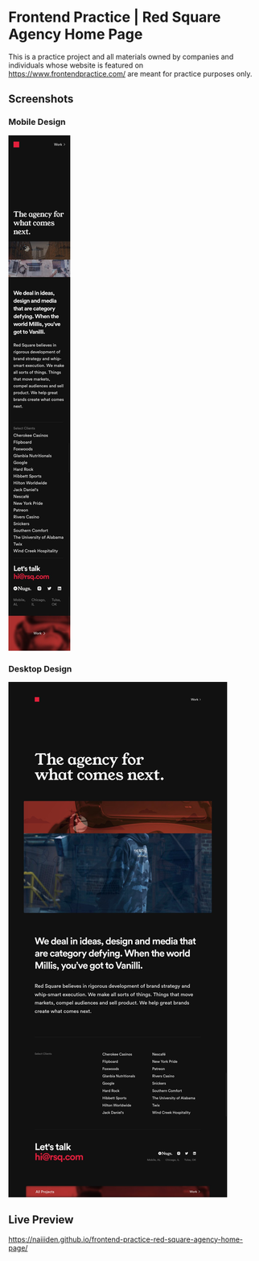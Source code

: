 # Frontend Practice | Red Square Agency Home Page

This is a practice project and all materials owned by companies and individuals whose website is featured on https://www.frontendpractice.com/ are meant for practice purposes only.

## Screenshots
### Mobile Design
![mobile](/images/mobile.png)
### Desktop Design
![desktop](/images/desktop.png)

## Live Preview
https://naiiiden.github.io/frontend-practice-red-square-agency-home-page/
